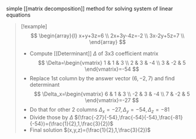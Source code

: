simple [[matrix decomposition]] method for solving system of linear equations
> [!example] 
> $$
> \begin{array}{l}
> x+y+3z=6 \\
> 2x+3y-4z=-2 \\
> 3x-2y+5z=7 \\
> \end{array}
> $$
> - Compute [[Determinant]] $\Delta$ of 3x3 coefficient matrix
> $$
> \Delta=\begin{vmatrix}
> 1 & 1 & 3 \\
> 2 & 3 & -4 \\
> 3 & -2 & 5
> \end{vmatrix}=-54
> $$
> - Replace 1st column by the answer vector $(6,-2,7)$ and find determinant
> $$
> \Delta_x=\begin{vmatrix}
> 6 & 1 & 3 \\
> -2 & 3 & -4 \\
> 7 & -2 & 5
> \end{vmatrix}=-27
> $$
> - Do that for other 2 columns $\Delta_x=-27,\Delta_y=-54,\Delta_z=-81$
> - Divide those by $\Delta$ $(\frac{-27}{-54},\frac{-54}{-54},\frac{-81}{-54})=(\frac{1}{2},1,\frac{3}{2})$
> - Final solution $(x,y,z)=(\frac{1}{2},1,\frac{3}{2})$
